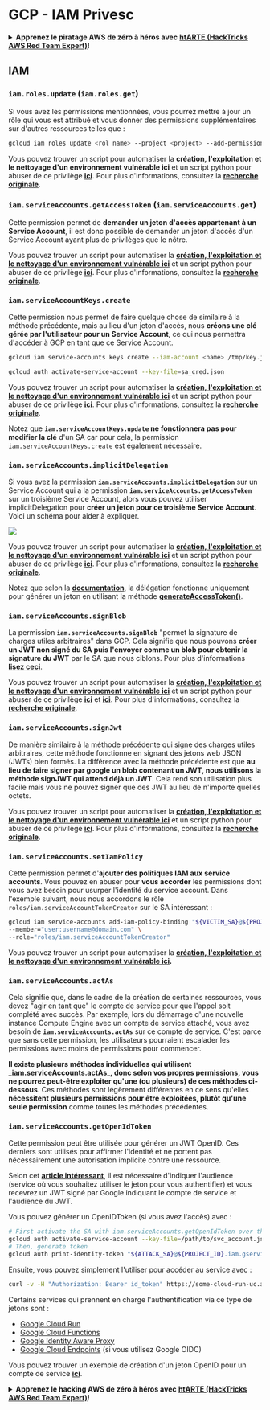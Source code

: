 # GCP - IAM Privesc

<details>

<summary><strong>Apprenez le piratage AWS de zéro à héros avec</strong> <a href="https://training.hacktricks.xyz/courses/arte"><strong>htARTE (HackTricks AWS Red Team Expert)</strong></a><strong>!</strong></summary>

Autres moyens de soutenir HackTricks :

* Si vous souhaitez voir votre **entreprise annoncée dans HackTricks** ou **télécharger HackTricks en PDF**, consultez les [**PLANS D'ABONNEMENT**](https://github.com/sponsors/carlospolop)!
* Obtenez le [**merchandising officiel PEASS & HackTricks**](https://peass.creator-spring.com)
* Découvrez [**La Famille PEASS**](https://opensea.io/collection/the-peass-family), notre collection d'[**NFTs**](https://opensea.io/collection/the-peass-family) exclusifs
* **Rejoignez le** 💬 [**groupe Discord**](https://discord.gg/hRep4RUj7f) ou le [**groupe Telegram**](https://t.me/peass) ou **suivez**-moi sur **Twitter** 🐦 [**@carlospolopm**](https://twitter.com/carlospolopm)**.**
* **Partagez vos astuces de piratage en soumettant des PR aux dépôts github** [**HackTricks**](https://github.com/carlospolop/hacktricks) et [**HackTricks Cloud**](https://github.com/carlospolop/hacktricks-cloud).

</details>

## IAM

### `iam.roles.update` (`iam.roles.get`)

Si vous avez les permissions mentionnées, vous pourrez mettre à jour un rôle qui vous est attribué et vous donner des permissions supplémentaires sur d'autres ressources telles que :
```bash
gcloud iam roles update <rol name> --project <project> --add-permissions <permission>
```
Vous pouvez trouver un script pour automatiser la **création, l'exploitation et le nettoyage d'un environnement vulnérable ici** et un script python pour abuser de ce privilège [**ici**](https://github.com/RhinoSecurityLabs/GCP-IAM-Privilege-Escalation/blob/master/ExploitScripts/iam.roles.update.py). Pour plus d'informations, consultez la [**recherche originale**](https://rhinosecuritylabs.com/gcp/privilege-escalation-google-cloud-platform-part-1/).

### `iam.serviceAccounts.getAccessToken` (`iam.serviceAccounts.get`)

Cette permission permet de **demander un jeton d'accès appartenant à un Service Account**, il est donc possible de demander un jeton d'accès d'un Service Account ayant plus de privilèges que le nôtre.

Vous pouvez trouver un script pour automatiser la [**création, l'exploitation et le nettoyage d'un environnement vulnérable ici**](https://github.com/carlospolop/gcp\_privesc\_scripts/blob/main/tests/4-iam.serviceAccounts.getAccessToken.sh) et un script python pour abuser de ce privilège [**ici**](https://github.com/RhinoSecurityLabs/GCP-IAM-Privilege-Escalation/blob/master/ExploitScripts/iam.serviceAccounts.getAccessToken.py). Pour plus d'informations, consultez la [**recherche originale**](https://rhinosecuritylabs.com/gcp/privilege-escalation-google-cloud-platform-part-1/).

### `iam.serviceAccountKeys.create`

Cette permission nous permet de faire quelque chose de similaire à la méthode précédente, mais au lieu d'un jeton d'accès, nous **créons une clé gérée par l'utilisateur pour un Service Account**, ce qui nous permettra d'accéder à GCP en tant que ce Service Account.
```bash
gcloud iam service-accounts keys create --iam-account <name> /tmp/key.json

gcloud auth activate-service-account --key-file=sa_cred.json
```
Vous pouvez trouver un script pour automatiser la [**création, l'exploitation et le nettoyage d'un environnement vulnérable ici**](https://github.com/carlospolop/gcp_privesc_scripts/blob/main/tests/3-iam.serviceAccountKeys.create.sh) et un script python pour abuser de ce privilège [**ici**](https://github.com/RhinoSecurityLabs/GCP-IAM-Privilege-Escalation/blob/master/ExploitScripts/iam.serviceAccountKeys.create.py). Pour plus d'informations, consultez la [**recherche originale**](https://rhinosecuritylabs.com/gcp/privilege-escalation-google-cloud-platform-part-1/).

Notez que **`iam.serviceAccountKeys.update` ne fonctionnera pas pour modifier la clé** d'un SA car pour cela, la permission `iam.serviceAccountKeys.create` est également nécessaire.

### `iam.serviceAccounts.implicitDelegation`

Si vous avez la permission **`iam.serviceAccounts.implicitDelegation`** sur un Service Account qui a la permission **`iam.serviceAccounts.getAccessToken`** sur un troisième Service Account, alors vous pouvez utiliser implicitDelegation pour **créer un jeton pour ce troisième Service Account**. Voici un schéma pour aider à expliquer.

![](https://rhinosecuritylabs.com/wp-content/uploads/2020/04/image2-500x493.png)

Vous pouvez trouver un script pour automatiser la [**création, l'exploitation et le nettoyage d'un environnement vulnérable ici**](https://github.com/carlospolop/gcp_privesc_scripts/blob/main/tests/5-iam.serviceAccounts.implicitDelegation.sh) et un script python pour abuser de ce privilège [**ici**](https://github.com/RhinoSecurityLabs/GCP-IAM-Privilege-Escalation/blob/master/ExploitScripts/iam.serviceAccounts.implicitDelegation.py). Pour plus d'informations, consultez la [**recherche originale**](https://rhinosecuritylabs.com/gcp/privilege-escalation-google-cloud-platform-part-1/).

Notez que selon la [**documentation**](https://cloud.google.com/iam/docs/understanding-service-accounts), la délégation fonctionne uniquement pour générer un jeton en utilisant la méthode [**generateAccessToken()**](https://cloud.google.com/iam/credentials/reference/rest/v1/projects.serviceAccounts/generateAccessToken).

### `iam.serviceAccounts.signBlob`

La permission **`iam.serviceAccounts.signBlob`** "permet la signature de charges utiles arbitraires" dans GCP. Cela signifie que nous pouvons **créer un JWT non signé du SA puis l'envoyer comme un blob pour obtenir la signature du JWT** par le SA que nous ciblons. Pour plus d'informations [**lisez ceci**](https://medium.com/google-cloud/using-serviceaccountactor-iam-role-for-account-impersonation-on-google-cloud-platform-a9e7118480ed).

Vous pouvez trouver un script pour automatiser la [**création, l'exploitation et le nettoyage d'un environnement vulnérable ici**](https://github.com/carlospolop/gcp_privesc_scripts/blob/main/tests/6-iam.serviceAccounts.signBlob.sh) et un script python pour abuser de ce privilège [**ici**](https://github.com/RhinoSecurityLabs/GCP-IAM-Privilege-Escalation/blob/master/ExploitScripts/iam.serviceAccounts.signBlob-accessToken.py) et [**ici**](https://github.com/RhinoSecurityLabs/GCP-IAM-Privilege-Escalation/blob/master/ExploitScripts/iam.serviceAccounts.signBlob-gcsSignedUrl.py). Pour plus d'informations, consultez la [**recherche originale**](https://rhinosecuritylabs.com/gcp/privilege-escalation-google-cloud-platform-part-1/).

### `iam.serviceAccounts.signJwt`

De manière similaire à la méthode précédente qui signe des charges utiles arbitraires, cette méthode fonctionne en signant des jetons web JSON (JWTs) bien formés. La différence avec la méthode précédente est que **au lieu de faire signer par google un blob contenant un JWT, nous utilisons la méthode signJWT qui attend déjà un JWT**. Cela rend son utilisation plus facile mais vous ne pouvez signer que des JWT au lieu de n'importe quelles octets.

Vous pouvez trouver un script pour automatiser la [**création, l'exploitation et le nettoyage d'un environnement vulnérable ici**](https://github.com/carlospolop/gcp_privesc_scripts/blob/main/tests/7-iam.serviceAccounts.signJWT.sh) et un script python pour abuser de ce privilège [**ici**](https://github.com/RhinoSecurityLabs/GCP-IAM-Privilege-Escalation/blob/master/ExploitScripts/iam.serviceAccounts.signJWT.py). Pour plus d'informations, consultez la [**recherche originale**](https://rhinosecuritylabs.com/gcp/privilege-escalation-google-cloud-platform-part-1/).

### `iam.serviceAccounts.setIamPolicy` <a href="#iam.serviceaccounts.setiampolicy" id="iam.serviceaccounts.setiampolicy"></a>

Cette permission permet d'**ajouter des politiques IAM aux service accounts**. Vous pouvez en abuser pour **vous accorder** les permissions dont vous avez besoin pour usurper l'identité du service account. Dans l'exemple suivant, nous nous accordons le rôle `roles/iam.serviceAccountTokenCreator` sur le SA intéressant :
```bash
gcloud iam service-accounts add-iam-policy-binding "${VICTIM_SA}@${PROJECT_ID}.iam.gserviceaccount.com" \
--member="user:username@domain.com" \
--role="roles/iam.serviceAccountTokenCreator"
```
Vous pouvez trouver un script pour automatiser la [**création, l'exploitation et le nettoyage d'un environnement vulnérable ici**](https://github.com/carlospolop/gcp_privesc_scripts/blob/main/tests/d-iam.serviceAccounts.setIamPolicy.sh)**.**

### `iam.serviceAccounts.actAs`

Cela signifie que, dans le cadre de la création de certaines ressources, vous devez "agir en tant que" le compte de service pour que l'appel soit complété avec succès. Par exemple, lors du démarrage d'une nouvelle instance Compute Engine avec un compte de service attaché, vous avez besoin de **`iam.serviceAccounts.actAs`** sur ce compte de service. C'est parce que sans cette permission, les utilisateurs pourraient escalader les permissions avec moins de permissions pour commencer.

**Il existe plusieurs méthodes individuelles qui utilisent \_iam.serviceAccounts.actAs**\_**, donc selon vos propres permissions, vous ne pourrez peut-être exploiter qu'une (ou plusieurs) de ces méthodes ci-dessous**. Ces méthodes sont légèrement différentes en ce sens qu'elles **nécessitent plusieurs permissions pour être exploitées, plutôt qu'une seule permission** comme toutes les méthodes précédentes.

### `iam.serviceAccounts.getOpenIdToken`

Cette permission peut être utilisée pour générer un JWT OpenID. Ces derniers sont utilisés pour affirmer l'identité et ne portent pas nécessairement une autorisation implicite contre une ressource.

Selon cet [**article intéressant**](https://medium.com/google-cloud/authenticating-using-google-openid-connect-tokens-e7675051213b), il est nécessaire d'indiquer l'audience (service où vous souhaitez utiliser le jeton pour vous authentifier) et vous recevrez un JWT signé par Google indiquant le compte de service et l'audience du JWT.

Vous pouvez générer un OpenIDToken (si vous avez l'accès) avec :
```bash
# First activate the SA with iam.serviceAccounts.getOpenIdToken over the other SA
gcloud auth activate-service-account --key-file=/path/to/svc_account.json
# Then, generate token
gcloud auth print-identity-token "${ATTACK_SA}@${PROJECT_ID}.iam.gserviceaccount.com" --audiences=https://example.com
```
Ensuite, vous pouvez simplement l'utiliser pour accéder au service avec :
```bash
curl -v -H "Authorization: Bearer id_token" https://some-cloud-run-uc.a.run.app
```
Certains services qui prennent en charge l'authentification via ce type de jetons sont :

* [Google Cloud Run](https://cloud.google.com/run/)
* [Google Cloud Functions](https://cloud.google.com/functions/docs/)
* [Google Identity Aware Proxy](https://cloud.google.com/iap/docs/authentication-howto)
* [Google Cloud Endpoints](https://cloud.google.com/endpoints/docs/openapi/authenticating-users-google-id) (si vous utilisez Google OIDC)

Vous pouvez trouver un exemple de création d'un jeton OpenID pour un compte de service [**ici**](https://github.com/carlospolop-forks/GCP-IAM-Privilege-Escalation/blob/master/ExploitScripts/iam.serviceAccounts.getOpenIdToken.py).

<details>

<summary><strong>Apprenez le hacking AWS de zéro à héros avec</strong> <a href="https://training.hacktricks.xyz/courses/arte"><strong>htARTE (HackTricks AWS Red Team Expert)</strong></a><strong>!</strong></summary>

Autres moyens de soutenir HackTricks :

* Si vous souhaitez voir votre **entreprise annoncée dans HackTricks** ou **télécharger HackTricks en PDF**, consultez les [**PLANS D'ABONNEMENT**](https://github.com/sponsors/carlospolop)!
* Obtenez le [**merchandising officiel PEASS & HackTricks**](https://peass.creator-spring.com)
* Découvrez [**La Famille PEASS**](https://opensea.io/collection/the-peass-family), notre collection d'[**NFTs**](https://opensea.io/collection/the-peass-family) exclusifs
* **Rejoignez le** 💬 [**groupe Discord**](https://discord.gg/hRep4RUj7f) ou le [**groupe Telegram**](https://t.me/peass) ou **suivez** moi sur **Twitter** 🐦 [**@carlospolopm**](https://twitter.com/carlospolopm)**.**
* **Partagez vos astuces de hacking en soumettant des PR aux dépôts github** [**HackTricks**](https://github.com/carlospolop/hacktricks) et [**HackTricks Cloud**](https://github.com/carlospolop/hacktricks-cloud).

</details>
